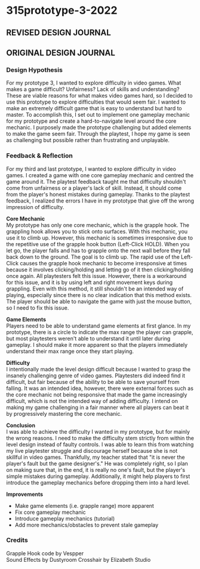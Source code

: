 # 315prototype-3-2022

## REVISED DESIGN JOURNAL

## ORIGINAL DESIGN JOURNAL
### **Design Hypothesis**<br>
For my prototype 3, I wanted to explore difficulty in video games. What makes a game difficult? Unfairness? Lack of skills and understanding? These are viable reasons for what makes video games hard, so I decided to use this prototype to explore difficulties that would seem fair. I wanted to make an extremely difficult game that is easy to understand but hard to master. To accomplish this, I set out to implement one gameplay mechanic for my prototype and create a hard-to-navigate level around the core mechanic. I purposely made the prototype challenging but added elements to make the game seem fair. Through the playtest, I hope my game is seen as challenging but possible rather than frustrating and unplayable.

### **Feedback & Reflection**<br>
For my third and last prototype, I wanted to explore difficulty in video games. I created a game with one core gameplay mechanic and centred the game around it. The playtest feedback taught me that difficulty shouldn't come from unfairness or a player's lack of skill. Instead, it should come from the player's honest mistakes during gameplay. Thanks to the playtest feedback, I realized the errors I have in my prototype that give off the wrong impression of difficulty.

**Core Mechanic**<br>
My prototype has only one core mechanic, which is the grapple hook. The grappling hook allows you to stick onto surfaces. With this mechanic, you use it to climb up. However, this mechanic is sometimes irresponsive due to the repetitive use of the grapple hook button (Left-Click HOLD). When you let go, the player falls and has to grapple onto the next wall before they fall back down to the ground. The goal is to climb up. The rapid use of the Left-Click causes the grapple hook mechanic to become irresponsive at times because it involves clicking/holding and letting go of it then clicking/holding once again. All playtesters felt this issue. However, there is a workaround for this issue, and it is by using left and right movement keys during grappling. Even with this method, it still shouldn't be an intended way of playing, especially since there is no clear indication that this method exists. The player should be able to navigate the game with just the mouse button, so I need to fix this issue.

**Game Elements**<br>
Players need to be able to understand game elements at first glance. In my prototype, there is a circle to indicate the max range the player can grapple, but most playtesters weren't able to understand it until later during gameplay. I should make it more apparent so that the players immediately understand their max range once they start playing.

**Difficulty**<br>
I intentionally made the level design difficult because I wanted to grasp the insanely challenging genre of video games. Playtesters did indeed find it difficult, but fair because of the ability to be able to save yourself from falling. It was an intended idea, however, there were external forces such as the core mechanic not being responsive that made the game increasingly difficult, which is not the intended way of adding difficulty. I intend on making my game challenging in a fair manner where all players can beat it by progressively mastering the core mechanic.

**Conclusion**<br>
I was able to achieve the difficulty I wanted in my prototype, but for mainly the wrong reasons. I need to make the difficulty stem strictly from within the level design instead of faulty controls. I was able to learn this from watching my live playtester struggle and discourage herself because she is not skillful in video games. Thankfully, my teacher stated that "it is never the player's fault but the game designer's." He was completely right, so I plan on making sure that, in the end, it is really no one's fault, but the player's simple mistakes during gameplay. Additionally, it might help players to first introduce the gameplay mechanics before dropping them into a hard level.

**Improvements**<br>
* Make game elements (i.e. grapple range) more apparent
* Fix core gameplay mechanic
* Introduce gameplay mechanics (tutorial)
* Add more mechanics/obstacles to prevent stale gameplay

### **Credits**<br>
Grapple Hook code by Vespper<br>
Sound Effects by Dustyroom
Crosshair by Elizabeth Studio
